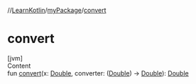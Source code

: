 //[LearnKotlin](../index.md)/[myPackage](index.md)/[convert](convert.md)



# convert  
[jvm]  
Content  
fun [convert](convert.md)(x: [Double](https://kotlinlang.org/api/latest/jvm/stdlib/kotlin/-double/index.html), converter: ([Double](https://kotlinlang.org/api/latest/jvm/stdlib/kotlin/-double/index.html)) -> [Double](https://kotlinlang.org/api/latest/jvm/stdlib/kotlin/-double/index.html)): [Double](https://kotlinlang.org/api/latest/jvm/stdlib/kotlin/-double/index.html)  



